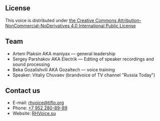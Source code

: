 ## License ##
This voice is distributed under [the Creative Commons Attribution-NonCommercial-NoDerivatives 4.0 International Public License](https://creativecommons.org/licenses/by-nc-nd/4.0/)

## Team ##
* Artem Plaksin AKA maniyax — general leadership
* Sergey Parshakov AKA Electrik — Editing of speaker recordings and sound processing
* Beka Gozalishvili AKA Gozaltech — voice training
* Speaker: Vitaliy Chuvaev (brandvoice of TV channel "Russia Today")

## Contact us ##
* E-mail: [rhvoice@tiflo.org](mailto:rhvoice@tiflo.org)
* Phone: [+7 952 280-89-89](tel:+79522808989)
* Website: [RHVoice.su](https://rhvoice.su)
